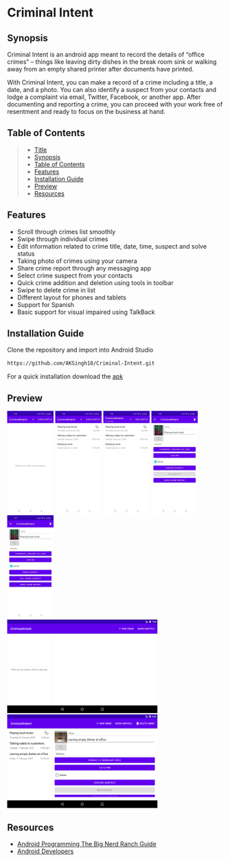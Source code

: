 # Criminal Intent

## Synopsis

Criminal Intent is an android app meant to record the details of “office crimes” – things like
leaving dirty dishes in the break room sink or walking away from an empty shared printer after
documents have printed.

With Criminal Intent, you can make a record of a crime including a title, a date, and a photo. You
can also identify a suspect from your contacts and lodge a complaint via email, Twitter, Facebook,
or another app. After documenting and reporting a crime, you can proceed with your work free of
resentment and ready to focus on the business at hand.

## Table of Contents

> * [Title](#criminal-intent)
> * [Synopsis](#synopsis)
> * [Table of Contents](#table-of-contents)
> * [Features](#features)
> * [Installation Guide](#installation-guide)
> * [Preview](#preview)
> * [Resources](#resources)

## Features

* Scroll through crimes list smoothly
* Swipe through individual crimes
* Edit information related to crime title, date, time, suspect and solve status
* Taking photo of crimes using your camera
* Share crime report through any messaging app
* Select crime suspect from your contacts
* Quick crime addition and deletion using tools in toolbar
* Swipe to delete crime in list
* Different layout for phones and tablets
* Support for Spanish
* Basic support for visual impaired using TalkBack

## Installation Guide

Clone the repository and import into Android Studio

```bash
https://github.com/AKSingh18/Criminal-Intent.git
```

For a quick installation download the [apk](apk/app-debug.apk)

## Preview

<img src="files/Phone - No crime.jpg" width=108 height="240"> <img src="files/Phone - Crime list.jpg" width=108 height="240"> <img src="files/Phone - Crime count.jpg" width=108 height="240"> <img src="files/Phone - Crime.jpg" width=108 height="240"> <img src="files/Phone - Suspect changed.jpg" width=108 height="240"> <br>
<img src="files/Tablet - Opening screen.png" width="350" height="218"> <img src="files/Tablet - Main screen.png" width="350" height="218">

## Resources

* [Android Programming The Big Nerd Ranch Guide](https://bignerdranch.com/books/)
* [Android Developers](https://developer.android.com/)
